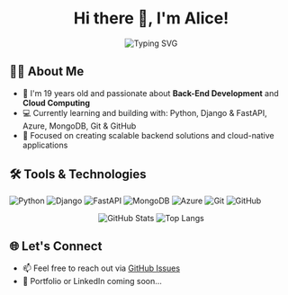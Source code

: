 <h1 align="center">Hi there 👋, I'm Alice!</h1>

<p align="center">
  <img src="https://readme-typing-svg.demolab.com/?lines=Back-End+Developer&center=true&width=500&height=45" alt="Typing SVG" />
</p>

## 👩‍💻 About Me

- 🧠 I'm 19 years old and passionate about **Back-End Development** and **Cloud Computing**  
- 💻 Currently learning and building with: Python, Django & FastAPI, Azure, MongoDB, Git & GitHub
- 🎯 Focused on creating scalable backend solutions and cloud-native applications
  
## 🛠️ Tools & Technologies

<p align="left">
  <img src="https://img.shields.io/badge/Python-3776AB?style=for-the-badge&logo=python&logoColor=white" alt="Python"/>
  <img src="https://img.shields.io/badge/Django-092E20?style=for-the-badge&logo=django&logoColor=white" alt="Django"/>
  <img src="https://img.shields.io/badge/FastAPI-009688?style=for-the-badge&logo=fastapi&logoColor=white" alt="FastAPI"/>
  <img src="https://img.shields.io/badge/MongoDB-47A248?style=for-the-badge&logo=mongodb&logoColor=white" alt="MongoDB"/>
  <img src="https://img.shields.io/badge/Azure-0078D4?style=for-the-badge&logo=microsoftazure&logoColor=white" alt="Azure"/>
  <img src="https://img.shields.io/badge/Git-F05032?style=for-the-badge&logo=git&logoColor=white" alt="Git"/>
  <img src="https://img.shields.io/badge/GitHub-181717?style=for-the-badge&logo=github&logoColor=white" alt="GitHub"/>
</p>

<p align="center">
  <img src="https://github-readme-stats.vercel.app/api?username=alicevital&show_icons=true&theme=radical" alt="GitHub Stats"/>
  <img src="https://github-readme-stats.vercel.app/api/top-langs/?username=alicevital&layout=compact&theme=radical" alt="Top Langs"/>
</p>

## 🌐 Let's Connect

- 📫 Feel free to reach out via [GitHub Issues](https://github.com/YOUR_USERNAME)
- 💼 Portfolio or LinkedIn coming soon...

